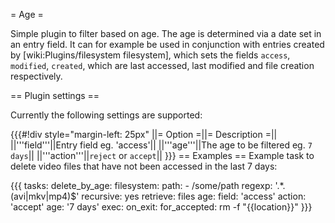 = Age =

Simple plugin to filter based on age. The age is determined via a date set in an entry field. It can for example be used in conjunction with entries created by [wiki:Plugins/filesystem filesystem], which sets the fields `access`, `modified`, `created`, which are last accessed, last modified and file creation respectively.

== Plugin settings ==

Currently the following settings are supported:

{{{#!div style="margin-left: 25px"
||= Option =||= Description =||
||'''field'''||Entry field eg. 'access'||
||'''age'''||The age to be filtered eg. `7 days`||
||'''action'''||`reject` or `accept`||
}}}
== Examples ==
Example task to delete video files that have not been accessed in the last 7 days:

{{{
tasks:
  delete_by_age:
    filesystem:
      path:
        - /some/path
      regexp: '.*\.(avi|mkv|mp4)$'
      recursive: yes
      retrieve: files
    age:
      field: 'access'
      action: 'accept'
      age: '7 days'
    exec:
      on_exit:
        for_accepted: rm -f "{{location}}"
}}}